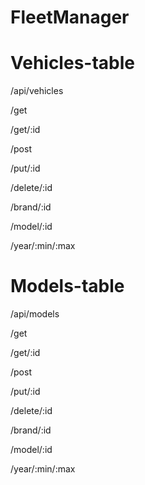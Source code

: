 # FleetManager

# Vehicles-table
/api/vehicles

/get

/get/:id

/post

/put/:id

/delete/:id

/brand/:id

/model/:id

/year/:min/:max

# Models-table
/api/models

/get

/get/:id

/post

/put/:id

/delete/:id

/brand/:id

/model/:id

/year/:min/:max
